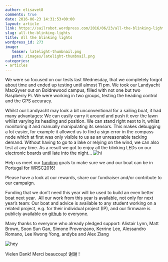 ```yaml
---
author: elisavet8
comments: true
date: 2016-06-23 14:31:53+00:00
layout: article
link: https://sailrobot.wordpress.com/2016/06/23/all-the-blinking-lights/
slug: all-the-blinking-lights
title: All the blinking lights
wordpress_id: 273
image:
   teaser: latelight-thumbnail.png
   path: /images/latelight-thumbnail.png
categories:
- articles
---
```


We were so focused on our tests last Wednesday, that we completely forgot about time and ended up testing until almost 11 pm. We took our Landyacht MacGyver out on Boldrewood campus, filled with not one but two Raspberry Pi. We were working in two groups, testing the heading control and the GPS accuracy.

Whilst our Landyacht may look a bit unconventional for a sailing boat, it had many advantages: We can easily carry it around and push it over the lawn whilst varying its heading and position. We can stand right next to it, whilst monitoring it and manually manipulating its sensors. This makes debugging a lot easier, for example it allowed us to find a sign error in the compass node which at first was only visible to us as an unreasonable tacking demand. Without having to go to a lake or relying on the wind, we can also test at any time. As a result we got to enjoy all the blinking LEDs on our electronic boards until late into the night...
![hi](https://sailrobot.files.wordpress.com/2016/06/hi.jpg)

Help us meet our [funding](https://southampton.hubbub.net/p/sailrobot/dashboard/) goals to make sure we and our boat can be in Portugal for WRSC2016!

Please have a look at our rewards, share our fundraiser and/or contribute to our campaign.

Funding that we don’t need this year will be used to build an even better boat next year.  All our work from this year is available, not only for next year’s team: Our boat and advice is available to any student working on a related project, e.g. for their individual project (IP), and our firmware is publicly available on [github](https://github.com/Maritime-Robotics-Student-Society/sailing-robot) to everyone.

Many thanks to everyone who already pledged support: Alistair Lynn, Matt Brown, Soon Sun Gan, Simone Provenzano, Kerrine Lee, Alessandro Romano, Lee Kwong Yong, andybs and Alex Ziang

![hey](https://sailrobot.files.wordpress.com/2016/06/hey.jpg)

Vielen Dank! Merci beaucoup! 谢谢 !
